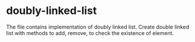 # doubly-linked-list
The file contains implementation of doubly linked list. Create double linked list with methods to add, remove, to check the existence of element.
